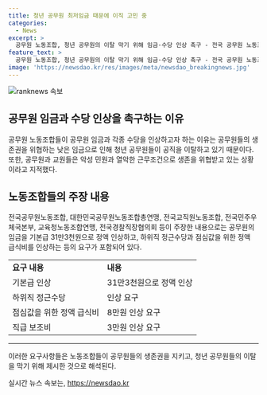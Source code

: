 ```yaml
---
title: 청년 공무원 최저임금 때문에 이직 고민 중
categories:
  - News
excerpt: >
  공무원 노동조합, 청년 공무원의 이탈 막기 위해 임금·수당 인상 촉구 - 전국 공무원 노동조합 및 기관은 공무원의 생계를 위협하는 저임금 문제에 대응하기 위해 공무원 임금과 수당 증액을 주장하며, 공무원의 미래를 위해 요구사항을 제시했다. 이들은 정규직 공무원의 기본급 31만3천원 인상과 하위직 정근수당 및 점심값 등의 인상을 촉구하고, 기획재정부의 결정력 강화와 예산 반영 등을 요구했다.
feature_text: >
  공무원 노동조합, 청년 공무원의 이탈 막기 위해 임금·수당 인상 촉구 - 전국 공무원 노동조합 및 기관은 공무원의 생계를 위협하는 저임금 문제에 대응하기 위해 공무원 임금과 수당 증액을 주장하며, 공무원의 미래를 위해 요구사항을 제시했다. 이들은 정규직 공무원의 기본급 31만3천원 인상과 하위직 정근수당 및 점심값 등의 인상을 촉구하고, 기획재정부의 결정력 강화와 예산 반영 등을 요구했다.
image: 'https://newsdao.kr/res/images/meta/newsdao_breakingnews.jpg'
---
```


<p><img src="https://newsdao.kr/res/images/meta/newsdao_breakingnews.jpg" alt="ranknews 속보" /></p>

<h2 data-ke-size="size26">공무원 임금과 수당 인상을 촉구하는 이유</h2>

<p data-ke-size="size16">공무원 노동조합들이 공무원 임금과 각종 수당을 인상하고자 하는 이유는 공무원들의 생존권을 위협하는 낮은 임금으로 인해 청년 공무원들이 공직을 이탈하고 있기 때문이다. 또한, 공무원과 교원들은 악성 민원과 열악한 근무조건으로 생존을 위협받고 있는 상황이라고 지적했다.</p>

<h2 data-ke-size="size26">노동조합들의 주장 내용</h2>

<p data-ke-size="size16">전국공무원노동조합, 대한민국공무원노동조합총연맹, 전국교직원노동조합, 전국민주우체국본부, 교육청노동조합연맹, 전국경찰직장협의회 등이 주장한 내용으로는 공무원의 임금을 기본급 31만3천원으로 정액 인상하고, 하위직 정근수당과 점심값을 위한 정액 급식비를 인상하는 등의 요구가 포함되어 있다.</p>

<table>
    <tr>
        <td><b>요구 내용</b></td>
        <td><b>내용</b></td>
    </tr>
    <tr>
        <td>기본급 인상</td>
        <td>31만3천원으로 정액 인상</td>
    </tr>
    <tr>
        <td>하위직 정근수당</td>
        <td>인상 요구</td>
    </tr>
    <tr>
        <td>점심값을 위한 정액 급식비</td>
        <td>8만원 인상 요구</td>
    </tr>
    <tr>
        <td>직급 보조비</td>
        <td>3만원 인상 요구</td>
    </tr>
</table>

<hr>

<p data-ke-size="size16">이러한 요구사항들은 노동조합들이 공무원들의 생존권을 지키고, 청년 공무원들의 이탈을 막기 위해 제시한 것으로 해석된다.</p>
실시간 뉴스 속보는, <a href="https://newsdao.kr" rel="dofollow">https://newsdao.kr</a>


